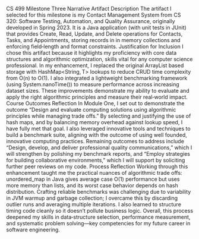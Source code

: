 CS 499 Milestone Three Narrative
Artifact Description
The artifact I selected for this milestone is my Contact Management System from CS 320: Software Testing, Automation, and Quality Assurance, originally developed in Spring 2023. It is a Java application (with unit tests in JUnit) that provides Create, Read, Update, and Delete operations for Contacts, Tasks, and Appointments, storing records in in memory collections and enforcing field‐length and format constraints.
Justification for Inclusion
I chose this artifact because it highlights my proficiency with core data structures and algorithmic optimization, skills vital for any computer science professional. In my enhancement, I replaced the original ArrayList based storage with HashMap<String, T> lookups to reduce CRUD time complexity from O(n) to O(1). I also integrated a lightweight benchmarking framework (using System.nanoTime()) to measure performance across increasing dataset sizes. These improvements demonstrate my ability to evaluate and apply the right algorithmic principles and measure their real‐world impact.
Course Outcomes Reflection
In Module One, I set out to demonstrate the outcome “Design and evaluate computing solutions using algorithmic principles while managing trade offs.” By selecting and justifying the use of hash maps, and by balancing memory overhead against lookup speed, I have fully met that goal. I also leveraged innovative tools and techniques to build a benchmark suite, aligning with the outcome of using well founded, innovative computing practices. Remaining outcomes to address include “Design, develop, and deliver professional quality communications,” which I will strengthen by polishing my benchmark reports, and “Employ strategies for building collaborative environments,” which I will support by soliciting further peer reviews on my code.
Process Reflection
Working through this enhancement taught me the practical nuances of algorithmic trade offs: unordered_map in Java gives average case O(1) performance but uses more memory than lists, and its worst case behavior depends on hash distribution. Crafting reliable benchmarks was challenging due to variability in JVM warmup and garbage collection; I overcame this by discarding outlier runs and averaging multiple iterations. I also learned to structure timing code cleanly so it doesn’t pollute business logic. Overall, this process deepened my skills in data‐structure selection, performance measurement, and systematic problem solving—key competencies for my future career in software engineering.

